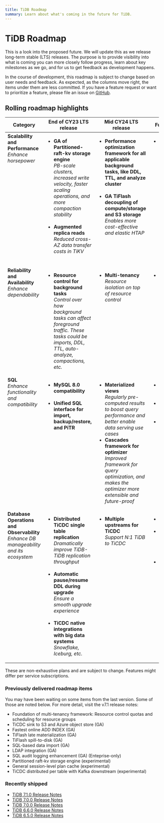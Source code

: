 ```yaml
---
title: TiDB Roadmap
summary: Learn about what's coming in the future for TiDB.
---
```


# TiDB Roadmap

This is a look into the proposed future. We will update this as we release long-term stable (LTS) releases. The purpose is to provide visibility into what is coming you can more closely follow progress, learn about key milestones as we go, and for us to get feedback as development happens. 

In the course of development, this roadmap is subject to change based on user needs and feedback. As expected, as the columns move right, the items under them are less committed. If you have a feature request or want to prioritize a feature, please file an issue on [GitHub](https://github.com/pingcap/tidb/issues).

## Rolling roadmap highlights

<table>
  <thead>
    <tr>
      <th>Category</th>
      <th>End of CY23 LTS release</th>
      <th>Mid CY24 LTS release</th>
      <th>Future releases</th>
    </tr>
  </thead>
  <tbody valign="top">
    <tr>
      <td>
        <b>Scalability and Performance</b><br /><i>Enhance horsepower</i>
      </td>
      <td>
        <ul>
          <li>
            <b>GA of Partitioned-raft-kv storage engine</b><br /><i
              >PB-scale clusters, increased write velocity, faster scaling operations, and more compaction stability</i
            >
          </li>
          <br />
          <li>
            <b>Augmented replica reads</b><br /><i>
              Reduced cross-AZ data transfer costs in TiKV
            </i>
          </li>
          <br />
        </ul>
      </td>
      <td>
        <ul>
          <li>
            <b>Performance optimization framework for all applicable background tasks, like DDL, TTL, and analyze cluster</b><br />
          </li>
          <br />
          <li>
            <b>GA TiFlash decoupling of compute/storage and S3 storage</b><br />
            <i>Enables more cost-effective and elastic HTAP</i>
          </li>
          <br />
          <br />
        </ul>
      </td>
      <td>
        <ul>
          <li>
            <b>Unlimited transaction size</b>
          </li>
          <br />
          <br />
        </ul>
      </td>
    </tr>
    <tr>
      <td>
        <b>Reliability and Availability</b>
        <br /><i>Enhance dependability</i>
      </td>
      <td>
        <ul>
          <li>
            <b>Resource control for background tasks</b><br />
            <i>
              Control over how background tasks can affect foreground traffic. These tasks could be imports, DDL, TTL, auto-analyze, compactions, etc.
            </i>
          </li>
        </ul>
      </td>
      <td>
        <ul>
          <li>
            <b>Multi-tenancy</b>
            <br /><i
              >Resource isolation on top of resource control</i
            >
          </li>
          <br />
        </ul>
      </td>
      <td>
        <ul>
          <li>
            <b>Enhanced TiDB memory management</b>
          </li>
        </ul>
      </td>
    </tr>
    <tr>
      <td>
        <b>SQL</b>
        <br /><i>Enhance functionality and compatibility</i>
      </td>
      <td>
        <ul>
          <li>
            <b>MySQL 8.0 compatibility</b>
          </li>
          <br />
                    <li>
            <b>Unified SQL interface for import, backup/restore, and PiTR</b>
          </li>
        </ul>
      </td>
      <td>
        <ul>
          <li>
            <b>Materialized views</b>
            <br /><i>Regularly pre-computed results to boost query performance and better enable data serving use cases</i>
          </li>
          <li>
            <b>Cascades framework for optimizer</b>
            <br /><i>Improved framework for query optimization, and makes the optimizer more extensible and future-proof</i>
          </li>
        </ul>
      </td>
      <td>
        <ul>
          <li>
            <b>Federated query</b>
          </li>
          <br />
          <li>
            <b>Full text search & GIS support</b>
          </li>
          <br />
          <li>
            <b>User-defined functions</b>
          </li>
          <br />
        </ul>
      </td>
    </tr>
    <tr>
      <td>
        <b>Database Operations and Observability</b>
        <br /><i>Enhance DB manageability and its ecosystem</i>
      </td>
      <td>
        <ul>
          <li>
            <b>Distributed TiCDC single table replication</b>
            <br /><i>
              Dramatically improve TiDB-TiDB replication throughput
            </i>
          </li>
          <br />
          <li>
            <b
              >Automatic pause/resume DDL during upgrade</b
            >
            <br /><i>Ensure a smooth upgrade experience</i>
          </li>
          <br />
          <li>
            <b>TiCDC native integrations with big data systems</b>
            <br /><i
              >Snowflake, Iceburg, etc.</i
            >
          </li>
        </ul>
      </td>
      <td>
        <ul>
          <li>
            <b>Multiple upstreams for TiCDC</b>
            <br /><i>Support N:1 TiDB to TiCDC</i>
          </li>
          <br />
        </ul>
      </td>
      <td>
        <ul>
          <li>
            <b>AI-indexing</b>
          </li>
          <br />
          <li>
            <b>Heterogeneous database migration support</b>
          </li>
          <br />
          <li>
            <b>Re-invented AI-SQL performance advisor</b>
          </li>
        </ul>
      </td>
    </tr>
  </tbody>
</table>

These are non-exhaustive plans and are subject to change. Features might differ per service subscriptions.

### Previously delivered roadmap items
You may have been waiting on some items from the last version. Some of those are noted below. For more detail, visit the v7.1 release notes:
- Foundation of multi-tenancy framework: Resource control quotas and scheduling for resource groups
- TiCDC sink to S3 and Azure object store (GA)
- Fastest online ADD INDEX (GA)
- TiFlash late materialization (GA)
- TiFlash spill-to-disk (GA)
- SQL-based data import (GA)
- LDAP integration (GA)
- SQL audit logging enhancement (GA) (Enteprise-only)
- Partitioned raft-kv storage engine (experimental)
- General session-level plan cache (experimental)
- TiCDC distributed per table with Kafka downstream (experimental)

### Recently shipped

- [TiDB 7.1.0 Release Notes](https://docs.pingcap.com/tidb/dev/release-7.1.0)
- [TiDB 7.0.0 Release Notes](https://docs.pingcap.com/tidb/v7.0/release-7.0.0)
- [TiDB 7.0.0 Release Notes](https://docs.pingcap.com/tidb/v7.0/release-7.0.0)
- [TiDB 6.6.0 Release Notes](https://docs.pingcap.com/tidb/v6.6/release-6.6.0)
- [TiDB 6.5.0 Release Notes](https://docs.pingcap.com/tidb/v6.5/release-6.5.0)
